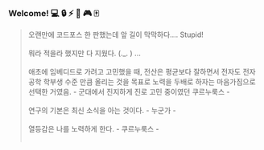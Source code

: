 ### Welcome! :computer: :lock: :zap: :satellite: :video_game: :mahjong:
> 오랜만에 코드포스 한 판했는데 앞 길이 막막하다.... Stupid! <br> <br>
> 뭐라 적을라 했지만 다 지웠다. (._. ) ...   <br> <br>
> 애초에 임베디드로 가려고 고민했을 때, 전산은 평균보다 잘하면서 전자도 전자 공학 학부생 수준 만큼 올리는 것을 목표로 노력을 두배로 하자는 마음가짐으로 선택한 거였음. - 군대에서 진지하게 진로 고민 중이였던 쿠르누룩스 - <br> <br>
> 연구의 기본은 최신 소식을 아는 것이다. - 누군가 - <br> <br>
> 열등감은 나를 노력하게 한다. - 쿠르누룩스 - <br> <br> 



<!--
**curnurx/curnurx** is a ✨ _special_ ✨ repository because its `README.md` (this file) appears on your GitHub profile.

Here are some ideas to get you started:

- 🔭 I’m currently working on ...
- 🌱 I’m currently learning ...
- 👯 I’m looking to collaborate on ...
- 🤔 I’m looking for help with ...
- 💬 Ask me about ...
- 📫 How to reach me: ...
- 😄 Pronouns: ...
- ⚡ Fun fact: ...
-->
